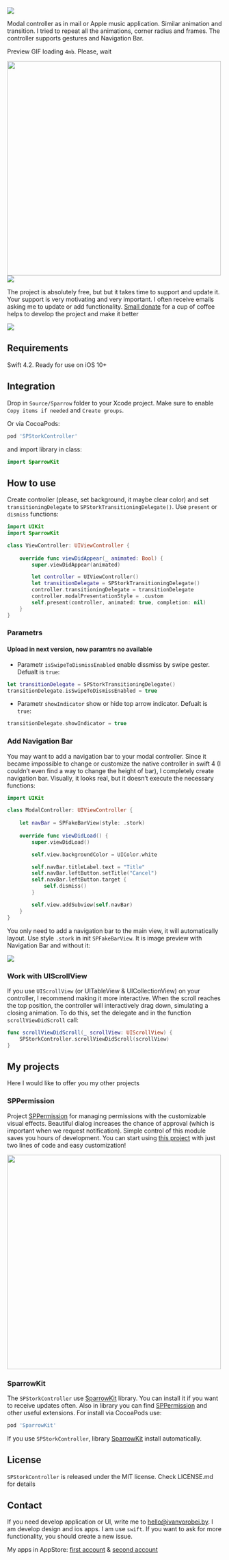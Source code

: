 <img src="https://rawcdn.githack.com/IvanVorobei/SPStorkController/90c836ec5649e77fb44ff727d7dad96d2009f3d8/Resources/SPStorkController - Name.svg"/>

Modal controller as in mail or Apple music application. Similar animation and transition. I tried to repeat all the animations, corner radius and frames. The controller supports gestures and Navigation Bar.

Preview GIF loading `4mb`. Please, wait

<img src="https://rawcdn.githack.com/IvanVorobei/SPStorkController/0acd51bbe76ef48611e1bdd408aebb9c7d9b0ae6/resources/gif-mockup.gif" width="500">

<img src="https://rawcdn.githack.com/IvanVorobei/SPStorkController/4b1c91dacc4d3f901fcab5c7efdff256a40c4381/Resources/SPStorkController - Donate.svg"/>

The project is absolutely free, but but it takes time to support and update it. Your support is very motivating and very important. I often receive emails asking me to update or add functionality. [Small donate](https://money.yandex.ru/to/410012745748312) for a cup of coffee helps to develop the project and make it better

<img src="https://rawcdn.githack.com/IvanVorobei/SPStorkController/4b1c91dacc4d3f901fcab5c7efdff256a40c4381/Resources/SPStorkController - Donate.svg"/>

## Requirements
Swift 4.2. Ready for use on iOS 10+

## Integration
Drop in `Source/Sparrow` folder to your Xcode project. Make sure to enable `Copy items if needed` and `Create groups`.

Or via CocoaPods:
```ruby
pod 'SPStorkController'
```

and import library in class:
```swift
import SparrowKit
```

## How to use
Create controller (please, set background, it maybe clear color) and set `transitioningDelegate` to `SPStorkTransitioningDelegate()`. Use `present` or `dismiss` functions:
```swift
import UIKit
import SparrowKit

class ViewController: UIViewController {
    
    override func viewDidAppear(_ animated: Bool) {
        super.viewDidAppear(animated)

        let controller = UIViewController()
        let transitionDelegate = SPStorkTransitioningDelegate()
        controller.transitioningDelegate = transitionDelegate
        controller.modalPresentationStyle = .custom
        self.present(controller, animated: true, completion: nil)
    }
}
```

### Parametrs
#### Upload in next version, now paramtrs no available

- Parametr `isSwipeToDismissEnabled` enable dissmiss by swipe gester. Defualt is `true`:

```swift
let transitionDelegate = SPStorkTransitioningDelegate() 
transitionDelegate.isSwipeToDismissEnabled = true
```

- Parametr `showIndicator` show or hide top arrow indicator. Defualt is `true`:
```swift
transitionDelegate.showIndicator = true
```

### Add Navigation Bar
You may want to add a navigation bar to your modal controller. Since it became impossible to change or customize the native controller in swift 4 (I couldn’t even find a way to change the height of bar), I completely create navigation bar. Visually, it looks real, but it doesn’t execute the necessary functions:

```swift
import UIKit

class ModalController: UIViewController {
    
    let navBar = SPFakeBarView(style: .stork)
        
    override func viewDidLoad() {
        super.viewDidLoad()

        self.view.backgroundColor = UIColor.white

        self.navBar.titleLabel.text = "Title"
        self.navBar.leftButton.setTitle("Cancel")
        self.navBar.leftButton.target {
            self.dismiss()
        }

        self.view.addSubview(self.navBar)
    }
}
```

You only need to add a navigation bar to the main view, it will automatically layout. Use style `.stork` in init `SPFakeBarView`. It is image preview with Navigation Bar and without it:

<img src="https://rawcdn.githack.com/IvanVorobei/SPStorkController/916cfef888b3e70ca45d1b8b26fba1947421632b/Recources/SPStorkController - Banner.jpg"/>

### Work with UIScrollView

If you use `UIScrollView` (or UITableView & UICollectionView) on your controller, I recommend making it more interactive. When the scroll reaches the top position, the controller will interactively drag down, simulating a closing animation. To do this, set the delegate and in the function `scrollViewDidScroll` call:

```swift
func scrollViewDidScroll(_ scrollView: UIScrollView) {
    SPStorkController.scrollViewDidScroll(scrollView)
}
```

## My projects

Here I would like to offer you my other projects

### SPPermission
Project [SPPermission](https://github.com/IvanVorobei/SPPermission) for managing permissions with the customizable visual effects. Beautiful dialog increases the chance of approval (which is important when we request notification). Simple control of this module saves you hours of development. You can start using [this project](https://github.com/IvanVorobei/SPPermission) with just two lines of code and easy customization!

<img src="https://rawcdn.githack.com/IvanVorobei/RequestPermission/fb53d20f152a3e76e053e6af529306611fb794f0/resources/request-permission - mockup_preview.gif" width="500">

### SparrowKit
The `SPStorkController` use [SparrowKit](https://github.com/IvanVorobei/SparrowKit) library. You can install it if you want to receive updates often. Also in library you can find [SPPermission](https://github.com/IvanVorobei/SPPermission) and other useful extensions. For install via CocoaPods use:

```ruby
pod 'SparrowKit'
```

If you use `SPStorkController`, library [SparrowKit](https://github.com/IvanVorobei/SparrowKit) install automatically.

## License
`SPStorkController` is released under the MIT license. Check LICENSE.md for details

## Contact
If you need develop application or UI, write me to hello@ivanvorobei.by. I am develop design and ios apps. I am use `swift`. If you want to ask for more functionality, you should create a new issue. 

My apps in AppStore: [first account](https://itunes.apple.com/us/developer/polina-zubarik/id1434528595) & [second account](https://itunes.apple.com/us/developer/mikalai-varabei/id1435792103)

